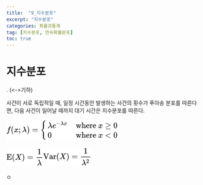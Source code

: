 ```yaml
---
title:  "9_지수분포"
excerpt: "지수분포"
categories: 확률과통계
tag: [지수분포, 연속확률분포]
toc: true
---
```


# 지수분포
.
(<->기하)

사건이 서로 독립적일 때, 일정 시간동안 발생하는 사건의 횟수가 푸아송 분포를 따른다면, 다음 사건이 일어날 때까지 대기 시간은 지수분포를 따른다.

![img](../images/2021-07-02-상관과회귀/clip_image001.png)

![img](../images/2021-07-02-상관과회귀/clip_image002.png)![img](../images/2021-07-02-상관과회귀/clip_image003.png)

 

ㅇ
